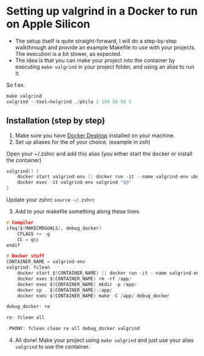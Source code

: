 # Setting up valgrind in a Docker to run on Apple Silicon

- The setup itself is quite straight-forward, I will do a step-by-step walkthrough and provide an example Makefile to use with your projects. The execution is a bit slower, as expected.
- The idea is that you can make your project into the container by executing `make valgrind` in your project folder, and using an alias to run it.

So f.ex.
```c
make valgrind
valgrind --tool=helgrind ./philo 2 150 50 50 5
```

## Installation (step by step)

1. Make sure you have [Docker Desktop](https://www.docker.com/products/docker-desktop/) installed on your machine.
2. Set up aliases for the of your choice. (example in zsh)

Open your ~/.zshrc and add this alias (you either start the docker or install the container)
```c
valgrind() {
	docker start valgrind-env || docker run -it --name valgrind-env ubuntu bash -c "apt update && apt install -y make gcc valgrind"
	docker exec -it valgrind-env valgrind "$@"
}
```

Update your zshrc `source ~/.zshrc`

3. Add to your makefile something along these lines
```c
# Compiler
ifeq($(MAKECMDGOALS), debug_docker)
	CFLAGS += -g
	CC = gcc
endif

# Docker stuff
CONTAINER_NAME = valgrind-env
valgrind: fclean
	docker start $(CONTAINER_NAME) || docker run -it --name valgrind-env ubuntu bash -c "apt update && apt install -y make gcc valgrind"
	docker exec $(CONTAINER_NAME) rm -rf /app/
	docker exec $(CONTAINER_NAME) mkdir -p /app/
	docker cp . $(CONTAINER_NAME):/app/
	docker exec $(CONTAINER_NAME) make -C /app/ debug_docker

debug_docker: re

re: fclean all

.PHONY: fclean clean re all debug_docker valgrind
```

4. All done! Make your project using `make valgrind` and just use your alias `valgrind` to use the container.
